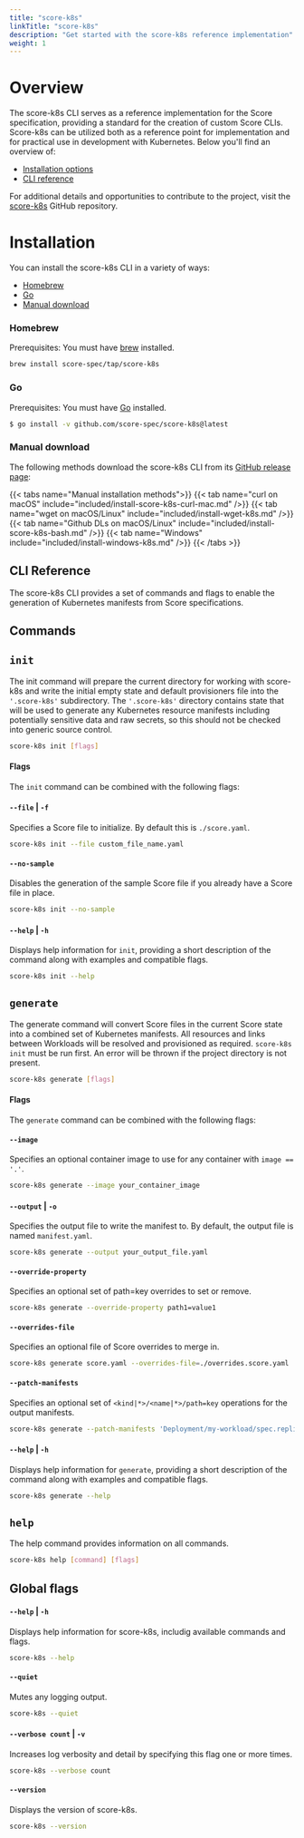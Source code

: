 ```yaml
---
title: "score-k8s"
linkTitle: "score-k8s"
description: "Get started with the score-k8s reference implementation"
weight: 1
---
```


# Overview

The score-k8s CLI serves as a reference implementation for the Score specification, providing a standard for the creation of custom Score CLIs. Score-k8s can be utilized both as a reference point for implementation and for practical use in development with Kubernetes. Below you'll find an overview of:

- [Installation options](#installation)
- [CLI reference](#cli-reference)

For additional details and opportunities to contribute to the project, visit the [score-k8s](https://github.com/score-spec/score-k8s) GitHub repository.

# Installation

You can install the score-k8s CLI in a variety of ways:

- [Homebrew](#homebrew)
- [Go](#go)
- [Manual download](#manual-download)

### Homebrew

Prerequisites: You must have [brew](https://brew.sh) installed.

```bash
brew install score-spec/tap/score-k8s
```

### Go

Prerequisites: You must have [Go](https://go.dev/dl/) installed.

```bash
$ go install -v github.com/score-spec/score-k8s@latest
```

### Manual download

The following methods download the score-k8s CLI from its [GitHub release page](https://github.com/score-spec/score-k8s/releases):

{{< tabs name="Manual installation methods">}}
{{< tab name="curl on macOS" include="included/install-score-k8s-curl-mac.md" />}}
{{< tab name="wget on macOS/Linux" include="included/install-wget-k8s.md" />}}
{{< tab name="Github DLs on macOS/Linux" include="included/install-score-k8s-bash.md" />}}
{{< tab name="Windows" include="included/install-windows-k8s.md" />}}
{{< /tabs >}}

## CLI Reference

The score-k8s CLI provides a set of commands and flags to enable the generation of Kubernetes manifests from Score specifications.

## Commands

## `init`

The init command will prepare the current directory for working with score-k8s and write the initial empty state and default provisioners file into the `'.score-k8s'` subdirectory. The `'.score-k8s'` directory contains state that will be used to generate any Kubernetes resource manifests including potentially sensitive data and raw secrets, so this should not be checked into generic source control.

```bash
score-k8s init [flags]
```

#### Flags

The `init` command can be combined with the following flags:

#### `--file` | `-f`

Specifies a Score file to initialize. By default this is `./score.yaml`.

```bash
score-k8s init --file custom_file_name.yaml
```

#### `--no-sample`

Disables the generation of the sample Score file if you already have a Score file in place.

```bash
score-k8s init --no-sample
```

#### `--help` | `-h`

Displays help information for `init`, providing a short description of the command along with examples and compatible flags.

```bash
score-k8s init --help
```

## `generate`

The generate command will convert Score files in the current Score state into a combined set of Kubernetes manifests. All resources and links between Workloads will be resolved and provisioned as required. `score-k8s init` must be run first. An error will be thrown if the project directory is not present.

```bash
score-k8s generate [flags]
```

#### Flags

The `generate` command can be combined with the following flags:

#### `--image`

Specifies an optional container image to use for any container with `image == '.'`.

```bash
score-k8s generate --image your_container_image
```

#### `--output` | `-o`

Specifies the output file to write the manifest to. By default, the output file is named `manifest.yaml`.

```bash
score-k8s generate --output your_output_file.yaml
```

#### `--override-property`

Specifies an optional set of path=key overrides to set or remove.

```bash
score-k8s generate --override-property path1=value1
```

#### `--overrides-file`

Specifies an optional file of Score overrides to merge in.

```bash
score-k8s generate score.yaml --overrides-file=./overrides.score.yaml
```

#### `--patch-manifests`

Specifies an optional set of `<kind|*>/<name|*>/path=key` operations for the output manifests.

```bash
score-k8s generate --patch-manifests 'Deployment/my-workload/spec.replicas=3'
```

#### `--help` | `-h`

Displays help information for `generate`, providing a short description of the command along with examples and compatible flags.

```bash
score-k8s generate --help
```

## `help`

The help command provides information on all commands.

```bash
score-k8s help [command] [flags]
```

## Global flags

#### `--help` | `-h`

Displays help information for score-k8s, includig available commands and flags.

```bash
score-k8s --help
```

#### `--quiet`

Mutes any logging output.

```bash
score-k8s --quiet
```

#### `--verbose count` | `-v`

Increases log verbosity and detail by specifying this flag one or more times.

```bash
score-k8s --verbose count
```

#### `--version`

Displays the version of score-k8s.

```bash
score-k8s --version
```
